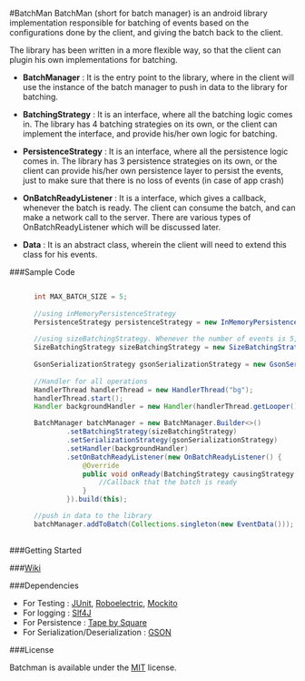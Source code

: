 #BatchMan
BatchMan (short for batch manager) is an android library implementation responsible for batching of events based on the configurations done by the client, and giving the batch back to the client.

The library has been written in a more flexible way, so that the client can plugin his own implementations for batching.
* <b>BatchManager</b> : It is the entry point to the library, where in the client will use the instance of the batch manager to push in data to the library for batching.

* <b>BatchingStrategy</b> : It is an interface, where all the batching logic comes in. The library has 4 batching strategies on its own, or the client can implement the interface, and provide his/her own logic for batching.

* <b>PersistenceStrategy</b> : It is an interface, where all the persistence logic comes in. The library has 3 persistence strategies on its own, or the client can provide his/her own persistence layer to persist the events, just to make sure that there is no loss of events (in case of app crash) 

* <b>OnBatchReadyListener</b> : It is a interface, which gives a callback, whenever the batch is ready. The client can consume the batch, and can make a network call to the server. There are various types of OnBatchReadyListener which will be discussed later.

* <b>Data</b> : It is an abstract class, wherein the client will need to extend this class for his events.



###Sample Code

````java

      int MAX_BATCH_SIZE = 5;
      
      //using inMemoryPersistenceStrategy
      PersistenceStrategy persistenceStrategy = new InMemoryPersistenceStrategy();
        
      //using sizeBatchingStrategy. Whenever the number of events is 5, a batch is formed
      SizeBatchingStrategy sizeBatchingStrategy = new SizeBatchingStrategy(MAX_BATCH_SIZE, persistenceStrategy);
        
      GsonSerializationStrategy gsonSerializationStrategy = new GsonSerializationStrategy();
      
      //Handler for all operations
      HandlerThread handlerThread = new HandlerThread("bg");
      handlerThread.start();
      Handler backgroundHandler = new Handler(handlerThread.getLooper());

      BatchManager batchManager = new BatchManager.Builder<>()
              .setBatchingStrategy(sizeBatchingStrategy)
              .setSerializationStrategy(gsonSerializationStrategy)
              .setHandler(backgroundHandler)
              .setOnBatchReadyListener(new OnBatchReadyListener() {
                  @Override
                  public void onReady(BatchingStrategy causingStrategy, Batch batch) {
                      //Callback that the batch is ready
                  }
              }).build(this);

      //push in data to the library
      batchManager.addToBatch(Collections.singleton(new EventData()));
        
````



###Getting Started 


###[Wiki](https://github.com/Flipkart/fk-android-batchnetworking/wiki)



###Dependencies

* For Testing : [JUnit](http://junit.org/), [Roboelectric](http://robolectric.org/), [Mockito](http://mockito.org/)
* For logging : [Slf4J](http://www.slf4j.org/)
* For Persistence : [Tape by Square](https://github.com/square/tape)
* For Serialization/Deserialization : [GSON](https://github.com/google/gson)



###License

Batchman is available under the [MIT](https://opensource.org/licenses/MIT) license.

